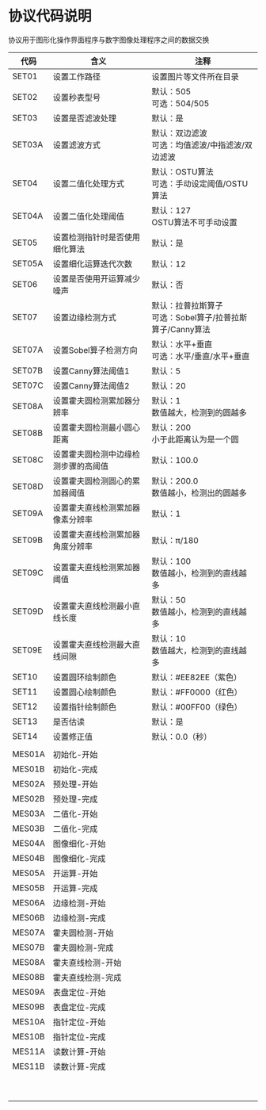 # 协议代码说明
协议用于图形化操作界面程序与数字图像处理程序之间的数据交换

|代码|含义|注释|
|----|----|---|
|SET01|设置工作路径|设置图片等文件所在目录|
|SET02|设置秒表型号|默认：505<br>可选：504/505|
|SET03|设置是否滤波处理|默认：是|
|SET03A|设置滤波方式|默认：双边滤波<br>可选：均值滤波/中指滤波/双边滤波|
|SET04|设置二值化处理方式|默认：OSTU算法<br>可选：手动设定阈值/OSTU算法|
|SET04A|设置二值化处理阈值|默认：127<br>OSTU算法不可手动设置|
|SET05|设置检测指针时是否使用细化算法|默认：是|
|SET05A|设置细化运算迭代次数|默认：12|
|SET06|设置是否使用开运算减少噪声|默认：否|
|SET07|设置边缘检测方式|默认：拉普拉斯算子<br>可选：Sobel算子/拉普拉斯算子/Canny算法|
|SET07A|设置Sobel算子检测方向|默认：水平+垂直<br>可选：水平/垂直/水平+垂直|
|SET07B|设置Canny算法阈值1|默认：5|
|SET07C|设置Canny算法阈值2|默认：20|
|SET08A|设置霍夫圆检测累加器分辨率|默认：1<br>数值越大，检测到的圆越多|
|SET08B|设置霍夫圆检测最小圆心距离|默认：200<br>小于此距离认为是一个圆|
|SET08C|设置霍夫圆检测中边缘检测步骤的高阈值|默认：100.0|
|SET08D|设置霍夫圆检测圆心的累加器阈值|默认：200.0<br>数值越小，检测出的圆越多|
|SET09A|设置霍夫直线检测累加器像素分辨率|默认：1|
|SET09B|设置霍夫直线检测累加器角度分辨率|默认：π/180|
|SET09C|设置霍夫直线检测累加器阈值|默认：100<br>数值越小，检测到的直线越多|
|SET09D|设置霍夫直线检测最小直线长度|默认：50<br>数值越小，检测到的直线越多|
|SET09E|设置霍夫直线检测最大直线间隙|默认：10<br>数值越大，检测到的直线越多|
|SET10|设置圆环绘制颜色|默认：#EE82EE（紫色）|
|SET11|设置圆心绘制颜色|默认：#FF0000（红色）|
|SET12|设置指针绘制颜色|默认：#00FF00（绿色）|
|SET13|是否估读|默认：是|
|SET14|设置修正值|默认：0.0（秒）|
||||
|MES01A|初始化-开始||
|MES01B|初始化-完成||
|MES02A|预处理-开始||
|MES02B|预处理-完成||
|MES03A|二值化-开始||
|MES03B|二值化-完成||
|MES04A|图像细化-开始||
|MES04B|图像细化-完成||
|MES05A|开运算-开始||
|MES05B|开运算-完成||
|MES06A|边缘检测-开始||
|MES06B|边缘检测-完成||
|MES07A|霍夫圆检测-开始||
|MES07B|霍夫圆检测-完成||
|MES08A|霍夫直线检测-开始||
|MES08B|霍夫直线检测-完成||
|MES09A|表盘定位-开始||
|MES09B|表盘定位-完成||
|MES10A|指针定位-开始||
|MES10B|指针定位-完成||
|MES11A|读数计算-开始||
|MES11B|读数计算-完成||
||||
||||
||||
||||
||||
||||
||||
||||
||||